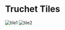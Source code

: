 # Truchet Tiles

![tile1](https://i.imgur.com/wH5xOI7.png)
![tile2](https://i.imgur.com/fQJnrMQ.png)